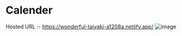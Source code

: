 # Calender
Hosted URL :- https://wonderful-taiyaki-a1208a.netlify.app/
![image](https://user-images.githubusercontent.com/113659609/209127132-5ca6e077-b830-4b3d-86f5-b91d1b8b7999.png)
